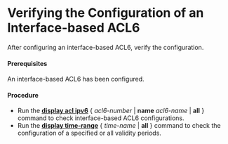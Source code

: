 Verifying the Configuration of an Interface-based ACL6
======================================================

After configuring an interface-based ACL6, verify the configuration.

#### Prerequisites

An interface-based ACL6 has been configured.


#### Procedure

* Run the [**display acl ipv6**](cmdqueryname=display+acl+ipv6+name+all) { *acl6-number* | **name** *acl6-name* | **all** } command to check interface-based ACL6 configurations.
* Run the [**display time-range**](cmdqueryname=display+time-range+all) { *time-name* | **all** } command to check the configuration of a specified or all validity periods.